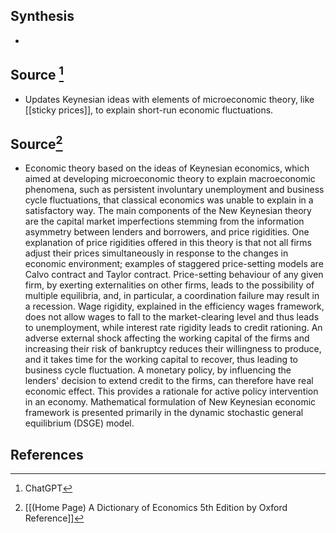 ## Synthesis
- 
## Source [^1]
- Updates Keynesian ideas with elements of microeconomic theory, like [[sticky prices]], to explain short-run economic fluctuations.
## Source[^2]
- Economic theory based on the ideas of Keynesian economics, which aimed at developing microeconomic theory to explain macroeconomic phenomena, such as persistent involuntary unemployment and business cycle fluctuations, that classical economics was unable to explain in a satisfactory way. The main components of the New Keynesian theory are the capital market imperfections stemming from the information asymmetry between lenders and borrowers, and price rigidities. One explanation of price rigidities offered in this theory is that not all firms adjust their prices simultaneously in response to the changes in economic environment; examples of staggered price-setting models are Calvo contract and Taylor contract. Price-setting behaviour of any given firm, by exerting externalities on other firms, leads to the possibility of multiple equilibria, and, in particular, a coordination failure may result in a recession. Wage rigidity, explained in the efficiency wages framework, does not allow wages to fall to the market-clearing level and thus leads to unemployment, while interest rate rigidity leads to credit rationing. An adverse external shock affecting the working capital of the firms and increasing their risk of bankruptcy reduces their willingness to produce, and it takes time for the working capital to recover, thus leading to business cycle fluctuation. A monetary policy, by influencing the lenders' decision to extend credit to the firms, can therefore have real economic effect. This provides a rationale for active policy intervention in an economy. Mathematical formulation of New Keynesian economic framework is presented primarily in the dynamic stochastic general equilibrium (DSGE) model.
## References

[^1]: ChatGPT
[^2]: [[(Home Page) A Dictionary of Economics 5th Edition by Oxford Reference]]